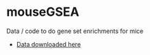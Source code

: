 # mouseGSEA
Data / code to do gene set enrichments for mice

- [Data downloaded here](http://bioinf.wehi.edu.au/software/MSigDB/)

